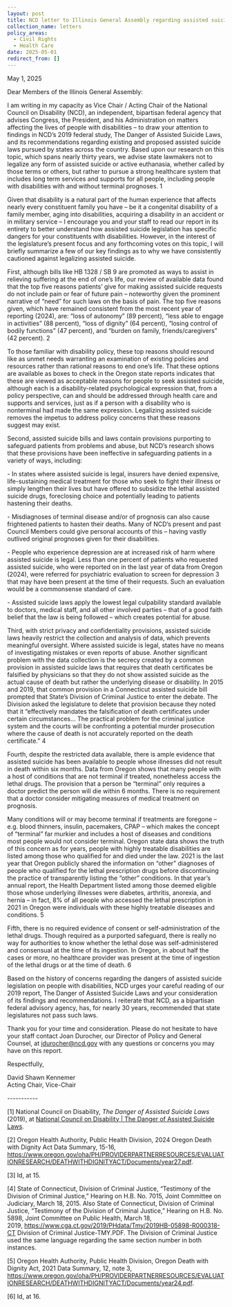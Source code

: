 ```yaml
---
layout: post
title: NCD letter to Illinois General Assembly regarding assisted suicide legislation
collection_name: letters
policy_areas:
  - Civil Rights
  - Health Care
date: 2025-05-01
redirect_from: []
---
```

May 1, 2025

Dear Members of the Illinois General Assembly: 

I am writing in my capacity as Vice Chair / Acting Chair of the National Council on Disability (NCD), an independent, bipartisan federal agency that advises Congress, the President, and his Administration on matters affecting the lives of people with disabilities – to draw your attention to findings in NCD’s 2019 federal study, The Danger of Assisted Suicide Laws, and its recommendations regarding existing and proposed assisted suicide laws pursued by states across the country. Based upon our research on this topic, which spans nearly thirty years, we advise state lawmakers not to legalize any form of assisted suicide or active euthanasia, whether called by those terms or others, but rather to pursue a strong healthcare system that includes long term services and supports for all people, including people with disabilities with and without terminal prognoses. 1

Given that disability is a natural part of the human experience that affects nearly every constituent family you have – be it a congenital disability of a family member, aging into disabilities, acquiring a disability in an accident or in military service – I encourage you and your staff to read our report in its entirety to better understand how assisted suicide legislation has specific dangers for your constituents with disabilities. However, in the interest of the legislature’s present focus and any forthcoming votes on this topic, I will briefly summarize a few of our key findings as to why we have consistently cautioned against legalizing assisted suicide. 

First, although bills like HB 1328 / SB 9 are promoted as ways to assist in relieving suffering at the end of one’s life, our review of available data found that the top five reasons patients’ give for making assisted suicide requests do not include pain or fear of future pain – noteworthy given the prominent narrative of “need” for such laws on the basis of pain. The top five reasons given, which have remained consistent from the most recent year of reporting (2024), are: “loss of autonomy” (89 percent), “less able to engage in activities” (88 percent), “loss of dignity” (64 percent), “losing control of bodily functions” (47 percent), and “burden on family, friends/caregivers” (42 percent). 2

To those familiar with disability policy, these top reasons should resound like as unmet needs warranting an examination of existing policies and resources rather than rational reasons to end one’s life. That these options are available as boxes to check in the Oregon state reports indicates that these are viewed as acceptable reasons for people to seek assisted suicide, although each is a disability-related psychological expression that, from a policy perspective, can and should be addressed through health care and supports and services, just as if a person with a disability who is nonterminal had made the same expression. Legalizing assisted suicide removes the impetus to address policy concerns that these reasons suggest may exist.

Second, assisted suicide bills and laws contain provisions purporting to safeguard patients from problems and abuse, but NCD’s research shows that these provisions have been ineffective in safeguarding patients in a variety of ways, including: 

\-	In states where assisted suicide is legal, insurers have denied expensive, life-sustaining medical treatment for those who seek to fight their illness or simply lengthen their lives but have offered to subsidize the lethal assisted suicide drugs, foreclosing choice and potentially leading to patients hastening their deaths. 

\-	Misdiagnoses of terminal disease and/or of prognosis can also cause frightened patients to hasten their deaths. Many of NCD’s present and past Council Members could give personal accounts of this – having vastly outlived original prognoses given for their disabilities.  

\-	People who experience depression are at increased risk of harm where assisted suicide is legal. Less than one percent of patients who requested assisted suicide, who were reported on in the last year of data from Oregon (2024), were referred for psychiatric evaluation to screen for depression 3  that may have been present at the time of their requests. Such an evaluation would be a commonsense standard of care. 

\-	Assisted suicide laws apply the lowest legal culpability standard available to doctors, medical staff, and all other involved parties – that of a good faith belief that the law is being followed – which creates potential for abuse.  

Third, with strict privacy and confidentiality provisions, assisted suicide laws heavily restrict the collection and analysis of data, which prevents meaningful oversight. Where assisted suicide is legal, states have no means of investigating mistakes or even reports of abuse. Another significant problem with the data collection is the secrecy created by a common provision in assisted suicide laws that requires that death certificates be falsified by physicians so that they do not show assisted suicide as the actual cause of death but rather the underlying disease or disability. In 2015 and 2019, that common provision in a Connecticut assisted suicide bill prompted that State’s Division of Criminal Justice to enter the debate. The Division asked the legislature to delete that provision because they noted that it “effectively mandates the falsification of death certificates under certain circumstances… The practical problem for the criminal justice system and the courts will be confronting a potential murder prosecution where the cause of death is not accurately reported on the death certificate.”  4 

Fourth, despite the restricted data available, there is ample evidence that assisted suicide has been available to people whose illnesses did not result in death within six months. Data from Oregon shows that many people with a host of conditions that are not terminal if treated, nonetheless access the lethal drugs. The provision that a person be “terminal” only requires a doctor predict the person will die within 6 months. There is no requirement that a doctor consider mitigating measures of medical treatment on prognosis. 

Many conditions will or may become terminal if treatments are foregone – e.g. blood thinners, insulin, pacemakers, CPAP – which makes the concept of “terminal” far murkier and includes a host of diseases and conditions most people would not consider terminal. Oregon state data shows the truth of this concern as for years, people with highly treatable disabilities are listed among those who qualified for and died under the law. 2021 is the last year that Oregon publicly shared the information on “other” diagnoses of people who qualified for the lethal prescription drugs before discontinuing the practice of transparently listing the “other” conditions. In that year’s annual report, the Health Department listed among those deemed eligible those whose underlying illnesses were diabetes, arthritis, anorexia, and hernia – in fact, 8% of all people who accessed the lethal prescription in 2021 in Oregon were individuals with these highly treatable diseases and conditions.  5

Fifth, there is no required evidence of consent or self-administration of the lethal drugs. Though required as a purported safeguard, there is really no way for authorities to know whether the lethal dose was self-administered and consensual at the time of its ingestion. In Oregon, in about half the cases or more, no healthcare provider was present at the time of ingestion of the lethal drugs or at the time of death.  6

Based on the history of concerns regarding the dangers of assisted suicide legislation on people with disabilities, NCD urges your careful reading of our 2019 report, The Danger of Assisted Suicide Laws  and your consideration of its findings and recommendations.  I reiterate that NCD, as a bipartisan federal advisory agency, has, for nearly 30 years, recommended that state legislatures not pass such laws. 

Thank you for your time and consideration. Please do not hesitate to have your staff contact Joan Durocher, our Director of Policy and General Counsel, at jdurocher@ncd.gov with any questions or concerns you may have on this report. 



Respectfully, 

 

David Shawn Kennemer\
Acting Chair, Vice-Chair



\-----------






\[1]
National Council on Disability, *The Danger of Assisted Suicide Laws*
(2019), at [National
Council on Disability | The Danger of Assisted Suicide Laws](https://www.ncd.gov/report/the-danger-of-assisted-suicide-laws/). 



\[2] Oregon Health Authority, Public Health
Division, 2024 Oregon Death with Dignity Act Data Summary, 15-16, <https://www.oregon.gov/oha/PH/PROVIDERPARTNERRESOURCES/EVALUATIONRESEARCH/DEATHWITHDIGNITYACT/Documents/year27.pdf>.





\[3] Id, at 15.








\[4]
State of Connecticut, Division of Criminal Justice, “Testimony of the Division
of Criminal Justice,” Hearing on H.B. No. 7015, Joint Committee on Judiciary,
March 18, 2015. Also State of Connecticut, Division of Criminal Justice,
“Testimony of the Division of Criminal Justice,” Hearing on H.B. No. 5898,
Joint Committee on Public Health, March 18, 2019, <https://www.cga.ct.gov/2019/PHdata/Tmy/2019HB-05898-R000318-CT> Division
of Criminal Justice-TMY.PDF. The Division of Criminal Justice used the same
language regarding the same section number in both instances.



\[5] Oregon Health Authority, Public Health
Division, Oregon Death with Dignity Act, 2021 Data Summary, 12, note 3, <https://www.oregon.gov/oha/PH/PROVIDERPARTNERRESOURCES/EVALUATIONRESEARCH/DEATHWITHDIGNITYACT/Documents/year24.pdf>.





\[6] Id, at 16.
